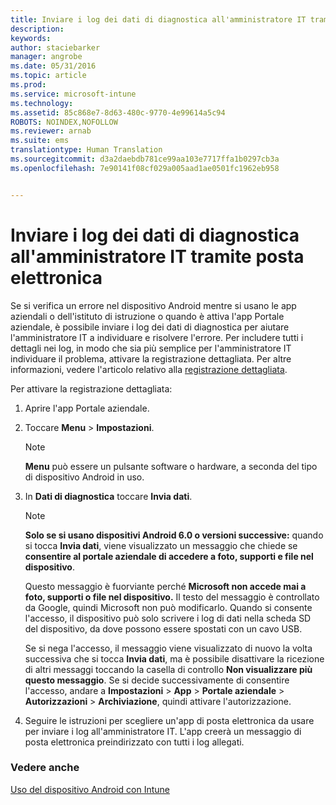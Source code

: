 ```yaml
---
title: Inviare i log dei dati di diagnostica all'amministratore IT tramite posta elettronica | Microsoft Intune
description: 
keywords: 
author: staciebarker
manager: angrobe
ms.date: 05/31/2016
ms.topic: article
ms.prod: 
ms.service: microsoft-intune
ms.technology: 
ms.assetid: 85c868e7-8d63-480c-9770-4e99614a5c94
ROBOTS: NOINDEX,NOFOLLOW
ms.reviewer: arnab
ms.suite: ems
translationtype: Human Translation
ms.sourcegitcommit: d3a2daebdb781ce99aa103e7717ffa1b0297cb3a
ms.openlocfilehash: 7e90141f08cf029a005aad1ae0501fc1962eb958


---
```



# Inviare i log dei dati di diagnostica all'amministratore IT tramite posta elettronica

Se si verifica un errore nel dispositivo Android mentre si usano le app aziendali o dell'istituto di istruzione o quando è attiva l'app Portale aziendale, è possibile inviare i log dei dati di diagnostica per aiutare l'amministratore IT a individuare e risolvere l'errore. Per includere tutti i dettagli nei log, in modo che sia più semplice per l'amministratore IT individuare il problema, attivare la registrazione dettagliata. Per altre informazioni, vedere l'articolo relativo alla [registrazione dettagliata](use-verbose-logging-to-help-your-it-administrator-fix-device-issues-android.md).

Per attivare la registrazione dettagliata:

1.  Aprire l'app Portale aziendale.

2.  Toccare **Menu** &gt; **Impostazioni**.

    > [!NOTE]
    > **Menu** può essere un pulsante software o hardware, a seconda del tipo di dispositivo Android in uso.

3.  In **Dati di diagnostica** toccare **Invia dati**.

    > [!NOTE]
    > **Solo se si usano dispositivi Android 6.0 o versioni successive:** quando si tocca **Invia dati**, viene visualizzato un messaggio che chiede se **consentire al portale aziendale di accedere a foto, supporti e file nel dispositivo**.

    Questo messaggio è fuorviante perché **Microsoft non accede mai a foto, supporti o file nel dispositivo.** Il testo del messaggio è controllato da Google, quindi Microsoft non può modificarlo.  Quando si consente l'accesso, il dispositivo può solo scrivere i log di dati nella scheda SD del dispositivo, da dove possono essere spostati con un cavo USB.

    Se si nega l'accesso, il messaggio viene visualizzato di nuovo la volta successiva che si tocca **Invia dati**, ma è possibile disattivare la ricezione di altri messaggi toccando la casella di controllo **Non visualizzare più questo messaggio**.  Se si decide successivamente di consentire l'accesso, andare a **Impostazioni** &gt; **App** &gt; **Portale aziendale** &gt; **Autorizzazioni** &gt; **Archiviazione**, quindi attivare l'autorizzazione.

4.  Seguire le istruzioni per scegliere un'app di posta elettronica da usare per inviare i log all'amministratore IT. L'app creerà un messaggio di posta elettronica preindirizzato con tutti i log allegati.


### Vedere anche
[Uso del dispositivo Android con Intune](using-your-android-device-with-intune.md)



<!--HONumber=Aug16_HO4-->


